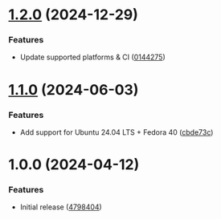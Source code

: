 # [1.2.0](https://github.com/de-it-krachten/ansible-role-rsyslog/compare/v1.1.0...v1.2.0) (2024-12-29)


### Features

* Update supported platforms & CI ([0144275](https://github.com/de-it-krachten/ansible-role-rsyslog/commit/01442751494c19136a370308b2809078b6542046))

# [1.1.0](https://github.com/de-it-krachten/ansible-role-rsyslog/compare/v1.0.0...v1.1.0) (2024-06-03)


### Features

* Add support for Ubuntu 24.04 LTS + Fedora 40 ([cbde73c](https://github.com/de-it-krachten/ansible-role-rsyslog/commit/cbde73c27935bbf612a98b8ea2a2c6069f78f32d))

# 1.0.0 (2024-04-12)


### Features

* Initial release ([4798404](https://github.com/de-it-krachten/ansible-role-rsyslog/commit/479840423347a96c2e00dea5b6ba09cf6e342571))
